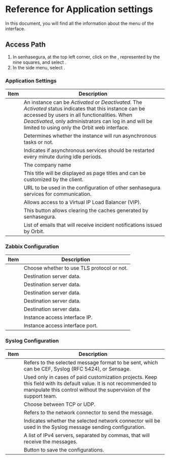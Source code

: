 # Reference for Application settings 

In this document, you will find all the information about the  menu of the  interface.

## Access Path
1. In senhasegura, at the top left corner, click on the , represented by the nine squares, and select .
2. In the side menu, select .

### Application Settings
| Item                  | Description                                                                                                                                   |
|-----------------------|-----------------------------------------------------------------------------------------------------------------------------------------------|
|  | An instance can be *Activated* or *Deactivated*. The *Activated* status indicates that this instance can be accessed by users in all functionalities. When *Deactivated*, only administrators can log in and will be limited to using only the Orbit web interface. |
|           | Determines whether the instance will run asynchronous tasks or not.                                                                              |
|  | Indicates if asynchronous services should be restarted every minute during idle periods.                                                    |
|            | The company name                                                                                                                                                 |
|       | This title will be displayed as page titles and can be customized by the client.                                                               |
|         | URL to be used in the configuration of other senhasegura services for communication.                                                         |
|        | Allows access to a Virtual IP Load Balancer (VIP).                                                                                              |
|        | This button allows clearing the caches generated by senhasegura.                                                                                 |
|      | List of emails that will receive incident notifications issued by Orbit.                                                                       |

### Zabbix Configuration
| Item                 | Description                                                    |
|----------------------|----------------------------------------------------------------|
|           | Choose whether to use TLS protocol or not.                     |
|       | Destination server data.                                       |
|  | Destination server data.                                       |
|       | Destination server data.                                       |
|       | Destination server data.                                       |
|  | Destination server data.                                       |
|         | Instance access interface IP.                                  |
|       | Instance access interface port.                                |

### Syslog Configuration
| Item                      | Description                                                  |
|---------------------------|--------------------------------------------------------------|
|         | Refers to the selected message format to be sent, which can be CEF, Syslog (RFC 5424), or Sensage. |
|    | Used only in cases of paid customization projects. Keep this field with its default value. It is not recommended to manipulate this control without the supervision of the support team. |
|  | Choose between TCP or UDP.                                    |
|      | Refers to the network connector to send the message.         |
|  | Indicates whether the selected network connector will be used in the Syslog message sending configuration. |
|  | A list of IPv4 servers, separated by commas, that will receive the messages. |
|                   | Button to save the configurations.                           |